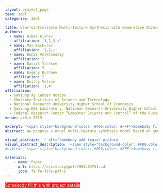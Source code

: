 ```yaml
---
layout: project_page
team: 3ddl
categories: 3ddl

title: User-Controllable Multi-Texture Synthesis with Generative Adversarial Networks
authors:
  - name: Aibek Alanov
    affiliation: '1,2,3,∗'
  - name: Max Kochurov
    affiliation: '1,2,∗'
  - name: Denis Volkhonskiy
    affiliation: 2
  - name: Daniil Yashkov
    affiliation: 5
  - name: Evgeny Burnaev
    affiliation: 2
  - name: Dmitry Vetrov
    affiliation: '1,4'
affiliation:
  - Samsung AI Center Moscow
  - Skolkovo Institute of Science and Technology
  - National Research University Higher School of Economics
  - Samsung-HSE Laboratory, National Research University Higher School of Economics
  - Federal Research Center ”Computer Science and Control” of the Russian Academy of Sciences
venue: arXiv 2019

excerpt: '<span style="background-color: #F00;color: #FFF">Somebody fill this with short description of the project that will appear in the list of publications</span>'
abstract: We propose a novel multi-texture synthesis model based on generative adversarial networks (GANs) with a user-controllable mechanism. The user control ability allows to explicitly specify the texture which should be generated by the model. This property follows from using an encoder part which learns a latent representation for each texture from the dataset. To ensure a dataset coverage, we use an adversarial loss function that penalizes for incorrect reproductions of a given texture. In experiments, we show that our model can learn descriptive texture manifolds for large data sets and from raw data such as a collection of high-resolution photos. Moreover, we apply our method to produce 3D textures and show that it outperforms existing baselines.

visual_abstract: '" alt="Somebody add teaser picture'
visual_abstract_description: '<span style="background-color: #F00;color: #FFF">Somebody add teaser picture; Somebody add the description of the picture above</span>'
#bibtex: '<span style="background-color: #F00;color: #FFF">Somebody fill this with bibtex when it is published'

materials:
    - name: Paper
      url: https://arxiv.org/pdf/1904.04751.pdf
      icon: fa fa-file-pdf-o
---
```

<span style="background-color: #F00;color: #FFF">Somebody fill this with project details</span>
